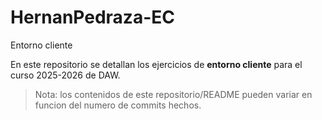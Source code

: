 # HernanPedraza-EC

Entorno cliente

En este repositorio se detallan los ejercicios de **entorno cliente**
para el curso 2025-2026 de DAW.


> Nota: los contenidos de este repositorio/README pueden variar en funcion
del numero de commits hechos. 


